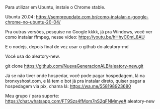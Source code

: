 Para utilizar em Ubuntu, instale o Chrome stable.

Ubuntu 20.04:
https://sempreupdate.com.br/como-instalar-o-google-chrome-no-ubuntu-20-04/

Pra outras versões, pesquise no Google kkkk, já pra Windows, você ver como instalar ffmpeg, nesse vídeo: https://youtu.be/hHhyC0mL8AU

E o nodejs, depois final de vez usar o github do aleatory-md

Você usa do aleatory-new.

git clone https://github.com/NuevaGeneracionALB/aleatory-new.git



Já se não tiver onde hospedar, você pode pagar hospedagem, lá na bronxyshost.com, e lá tem o bot já pra instalar direto, quiser pagar a hospedagem via pix, chama lá: https://wa.me/558198923680


Meu grupo / para suporte: https://chat.whatsapp.com/FT9Szs4fMom7nS2qFNMmye# aleatory-new
